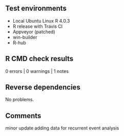 ## Test environments
* Local Ubuntu Linux R 4.0.3
* R release with Travis CI
* Appveyor (patched)
* win-builder
* R-hub

## R CMD check results

0 errors | 0 warnings | 1 notes

## Reverse dependencies
No problems.

## Comments
minor update adding data for recurrent event analysis
